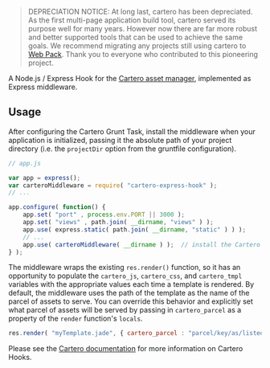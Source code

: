 > DEPRECIATION NOTICE: At long last, cartero has been depreciated. As the first multi-page application build tool, cartero served its purpose well for many years. However now there are far more robust and better supported tools that can be used to achieve the same goals. We recommend migrating any projects still using cartero to [Web Pack](https://webpack.js.org/). Thank you to everyone who contributed to this pioneering project.

A Node.js / Express  Hook for the [Cartero asset manager](https://github.com/rotundasoftware/cartero), implemented as Express middleware.

## Usage

After configuring the Cartero Grunt Task, install the middleware when your application is initialized, passing it the absolute path of your project directory (i.e. the `projectDir` option from the gruntfile configuration).

```javascript
// app.js

var app = express();
var carteroMiddleware = require( "cartero-express-hook" );
// ...

app.configure( function() {
	app.set( "port" , process.env.PORT || 3000 );
	app.set( "views" , path.join( __dirname, "views" ) );
	app.use( express.static( path.join( __dirname, "static" ) ) );
	// ...
	app.use( carteroMiddleware( __dirname ) );	// install the Cartero Hook
} );
```

The middleware wraps the existing `res.render()` function, so it has an opportunity to populate the `cartero_js`, `cartero_css`, and `cartero_tmpl` variables with the appropriate values each time a template is rendered. By default, the middleware uses the path of the template as the name of the parcel of assets to serve. You can override this behavior and explicitly set what parcel of assets will be served by passing in `cartero_parcel` as a property of the `render` function's `locals`.

```javascript
res.render( "myTemplate.jade", { cartero_parcel : "parcel/key/as/listed/in/cartero.json" } );
```


Please see the [Cartero documentation](https://github.com/rotundasoftware/cartero#q-does-cartero-work-with-rails-php-etc-or-just-with-nodejs--express) for more information on Cartero Hooks.
